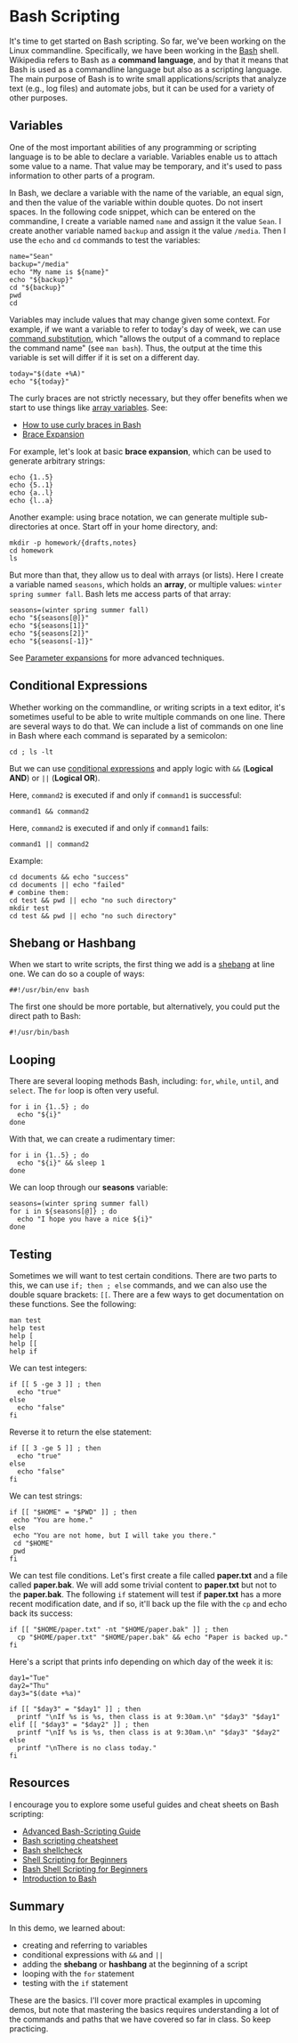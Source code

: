 # Bash Scripting

It's time to get started on Bash scripting.
So far, we've been working on the Linux commandline.
Specifically, we have been working in the [Bash][bash] shell.
Wikipedia refers to Bash as a **command language**, and
by that it means that Bash is used as a commandline language
but also as a scripting language.
The main purpose of Bash is to write small applications/scripts
that analyze text (e.g., log files) and automate jobs, but
it can be used for a variety of other purposes.

## Variables

One of the most important abilities of any programming or scripting language
is to be able to declare a variable.
Variables enable us to attach some value to a name.
That value may be temporary,
and it's used to pass information to other parts of a program.

In Bash, we declare a variable with the name of the variable,
an equal sign,
and then the value of the variable within double quotes.
Do not insert spaces.
In the following code snippet,
which can be entered on the commandine,
I create a variable named ``name``
and assign it the value ``Sean``.
I create another variable named ``backup`` 
and assign it the value ``/media``.
Then I use the ``echo`` and ``cd`` commands
to test the variables:

```
name="Sean"
backup="/media"
echo "My name is ${name}"
echo "${backup}"
cd "${backup}"
pwd
cd
```

Variables may include values that may change given some context.
For example, if we want a variable to refer to today's day of week,
we can use [command substitution][commandsub],
which "allows the output of a command
to replace the command name" (see ``man bash``).
Thus, the output at the time this variable is set
will differ if it is set on a different day.

```
today="$(date +%A)"
echo "${today}"
```

The curly braces are not strictly necessary,
but they offer benefits when we start to use things
like [array variables][arrays].
See:

- [How to use curly braces in Bash][curlies]
- [Brace Expansion][braceexp]

For example, let's look at basic **brace expansion**,
which can be used to generate arbitrary strings:

```
echo {1..5}
echo {5..1}
echo {a..l}
echo {l..a}
```

Another example: using brace notation,
we can generate multiple sub-directories at once.
Start off in your home directory, and:

```
mkdir -p homework/{drafts,notes}
cd homework
ls
```

But more than that, they allow us to deal with arrays (or lists).
Here I create a variable named ``seasons``,
which holds an **array**, or multiple values: ``winter spring summer fall``.
Bash lets me access parts of that array:

```
seasons=(winter spring summer fall)
echo "${seasons[@]}"
echo "${seasons[1]}"
echo "${seasons[2]}"
echo "${seasons[-1]}"
```

See [Parameter expansions][parameterexp] for more advanced techniques.

## Conditional Expressions

Whether working on the commandline, or
writing scripts in a text editor,
it's sometimes useful to be able to write multiple commands
on one line.
There are several ways to do that.
We can include a list of commands on one line in Bash
where each command is separated by a semicolon:

```
cd ; ls -lt
```

But we can use [conditional expressions][condexpr] and
apply logic with ``&&`` (**Logical AND**) or ``||`` (**Logical OR**).

Here, ``command2`` is executed if and only if ``command1`` is successful:

```
command1 && command2
```

Here, ``command2`` is executed if and only if ``command1`` fails:

```
command1 || command2
```

Example:

```
cd documents && echo "success"
cd documents || echo "failed"
# combine them:
cd test && pwd || echo "no such directory"
mkdir test
cd test && pwd || echo "no such directory"
```

## Shebang or Hashbang

When we start to write scripts,
the first thing we add is a [shebang][shebang] at line one.
We can do so a couple of ways:

```
##!/usr/bin/env bash
```

The first one should be more portable, but alternatively,
you could put the direct path to Bash:

```
#!/usr/bin/bash
```

## Looping

There are several looping methods Bash,
including: ``for``, ``while``, ``until``, and ``select``.
The ``for`` loop is often very useful. 

```
for i in {1..5} ; do
  echo "${i}"
done
```

With that, we can create a rudimentary timer:

```
for i in {1..5} ; do
  echo "${i}" && sleep 1
done
```

We can loop through our **seasons** variable:

```
seasons=(winter spring summer fall)
for i in ${seasons[@]} ; do
  echo "I hope you have a nice ${i}"
done
```

## Testing

Sometimes we will want to test certain conditions.
There are two parts to this,
we can use ``if; then ; else`` commands,
and we can also use the double square brackets: ``[[``.
There are a few ways to get documentation on these functions.
See the following:

```
man test
help test
help [
help [[
help if
```

We can test integers:

```
if [[ 5 -ge 3 ]] ; then
  echo "true"
else
  echo "false"
fi
```

Reverse it to return the else statement:

```
if [[ 3 -ge 5 ]] ; then
  echo "true"
else
  echo "false"
fi
```

We can test strings:

```
if [[ "$HOME" = "$PWD" ]] ; then
 echo "You are home."
else
 echo "You are not home, but I will take you there."
 cd "$HOME"
 pwd
fi
```

We can test file conditions.
Let's first create a file called **paper.txt** and
a file called **paper.bak**.
We will add some trivial content to **paper.txt**
but not to the **paper.bak**.
The following ``if`` statement will test if **paper.txt** 
has a more recent modification date, and if so,
it'll back up the file with the ``cp`` and echo back its success:

```
if [[ "$HOME/paper.txt" -nt "$HOME/paper.bak" ]] ; then
  cp "$HOME/paper.txt" "$HOME/paper.bak" && echo "Paper is backed up."
fi
```

Here's a script that prints info depending on which day of the week it is:

```
day1="Tue"
day2="Thu"
day3="$(date +%a)"

if [[ "$day3" = "$day1" ]] ; then
  printf "\nIf %s is %s, then class is at 9:30am.\n" "$day3" "$day1"
elif [[ "$day3" = "$day2" ]] ; then
  printf "\nIf %s is %s, then class is at 9:30am.\n" "$day3" "$day2"
else
  printf "\nThere is no class today."
fi
```
## Resources

I encourage you to explore
some useful guides and cheat sheets on Bash scripting:

- [Advanced Bash-Scripting Guide][advancedbash]
- [Bash scripting cheatsheet][bashcheat]
- [Bash shellcheck][bashshellcheck]
- [Shell Scripting for Beginners][bashbeginners]
- [Bash Shell Scripting for Beginners][bashshellbeginners]
- [Introduction to Bash][introtobash]

## Summary

In this demo, we learned about:

- creating and referring to variables
- conditional expressions with ``&&`` and ``||``
- adding the **shebang** or **hashbang** at the beginning of a script
- looping with the ``for`` statement
- testing with the ``if`` statement

These are the basics.
I'll cover more practical examples in upcoming demos,
but note that mastering the basics requires understanding
a lot of the commands and paths that we have covered so far in class.
So keep practicing.

[advancedbash]:https://tldp.org/LDP/abs/html/index.html
[bash]:https://en.wikipedia.org/wiki/Bash_(Unix_shell)
[bashbeginners]:https://www.freecodecamp.org/news/shell-scripting-crash-course-how-to-write-bash-scripts-in-linux/
[bashshellbeginners]:https://fedoramagazine.org/bash-shell-scripting-for-beginners-part-1/
[bashcheat]:https://devhints.io/bash
[bashshellcheck]:https://www.shellcheck.net/
[commandsub]:https://www.gnu.org/software/bash/manual/html_node/Command-Substitution.html
[curlies]:https://www.howtogeek.com/725657/how-to-use-brace-expansion-in-linuxs-bash-shell/
[braceexp]:https://wiki.bash-hackers.org/syntax/expansion/brace
[shebang]:https://en.wikipedia.org/wiki/Shebang_(Unix)
[condexpr]:https://ss64.com/bash/syntax-execute.html
[parameterexp]:https://devhints.io/bash#parameter-expansion
[arrays]:https://tldp.org/LDP/Bash-Beginners-Guide/html/sect_10_02.html
[introtobash]:https://cs.lmu.edu/~ray/notes/bash/
